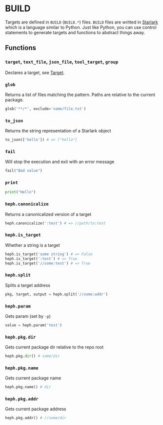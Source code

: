 # BUILD

Targets are defined in `BUILD` (`BUILD.*`) files. `BUILD` files are writted in [Starlark](https://github.com/bazelbuild/starlark) which is a language similar to Python.
Just like Python, you can use control statements to generate targets and functions to abstract things away.

## Functions

### `target`, `text_file`, `json_file`, `tool_target`, `group`

Declares a target, see [Target](./04-target.md).

### `glob`

Returns a list of files matching the pattern. Paths are relative to the current package.

```python
glob('**/*', exclude='some/file.txt')
```

### `to_json`

Returns the string representation of a Starlark object

```python
to_json(['hello']) # => ["hello"]
```

### `fail`

Will stop the execution and exit with an error message

```python
fail("Bad value")
```

### `print`

```python
print("Hello")
```

### `heph.canonicalize`

Returns a canonicalized version of a target

```python
heph.canonicalize(':test') # => //path/to:test
```

### `heph.is_target`

Whether a string is a target

```python
heph.is_target('some string') # => False
heph.is_target(':test') # => True
heph.is_target('//some:test') # => True
```

### `heph.split`

Splits a target address

```python
pkg, target, output = heph.split('//some:addr')
```

### `heph.param`

Gets param (set by `-p`)

```python
value = heph.param('test')
```

### `heph.pkg.dir`

Gets current package dir relative to the repo root

```python
heph.pkg.dir() # some/dir
```

### `heph.pkg.name`

Gets current package name

```python
heph.pkg.name() # dir
```

### `heph.pkg.addr`

Gets current package address

```python
heph.pkg.addr() # //some/dir
```

